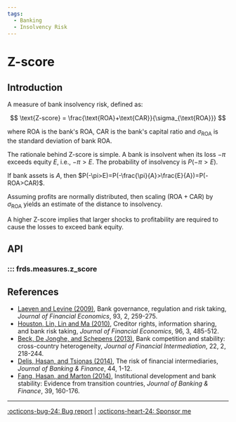```yaml
---
tags:
  - Banking
  - Insolvency Risk
---
```


# Z-score

## Introduction

A measure of bank insolvency risk, defined as:

$$
\text{Z-score} = \frac{\text{ROA}+\text{CAR}}{\sigma_{\text{ROA}}}
$$

where $\text{ROA}$ is the bank's ROA, $\text{CAR}$ is the bank's capital ratio and $\sigma_{\text{ROA}}$
is the standard deviation of bank ROA.

The rationale behind Z-score is simple. A bank is insolvent when its loss $-\pi$ exceeds equity $E$, i.e., $-\pi>E$.
The probability of insolvency is $P(-\pi>E)$.

If bank assets is $A$, then $P(-\pi>E)=P(-\frac{\pi}{A}>\frac{E}{A})=P(-ROA>CAR)$.

Assuming profits are normally distributed, then scaling $(\text{ROA}+\text{CAR})$ by $\sigma_{\text{ROA}}$ yields an
estimate of the distance to insolvency.

A higher Z-score implies that larger shocks to profitability are required to cause the losses to exceed bank equity.

## API

### ::: frds.measures.z_score

## References

* [Laeven and Levine (2009)](https://doi.org/10.1016/j.jfineco.2008.09.003),
    Bank governance, regulation and risk taking, *Journal of Financial Economics*, 93, 2, 259-275.
* [Houston, Lin, Lin and Ma (2010)](https://doi.org/10.1016/j.jfineco.2010.02.008),
    Creditor rights, information sharing, and bank risk taking, *Journal of Financial Economics*, 96, 3, 485-512.
* [Beck, De Jonghe, and Schepens (2013)](https://doi.org/10.1016/j.jfi.2012.07.001),
    Bank competition and stability: cross-country heterogeneity, *Journal of Financial Intermediation*, 22, 2, 218-244.
* [Delis, Hasan, and Tsionas (2014)](https://doi.org/10.1016/j.jbankfin.2014.03.024),
    The risk of financial intermediaries, *Journal of Banking & Finance*, 44, 1-12.
* [Fang, Hasan, and Marton (2014)](https://doi.org/10.1016/j.jbankfin.2013.11.003),
    Institutional development and bank stability: Evidence from transition countries, *Journal of Banking & Finance*, 39, 160-176.

---

[:octicons-bug-24: Bug report](https://github.com/mgao6767/frds/issues/new?assignees=mgao6767&labels=&template=bug_report.md&title=%5BBUG%5D) | [:octicons-heart-24: Sponsor me](https://github.com/sponsors/mgao6767)